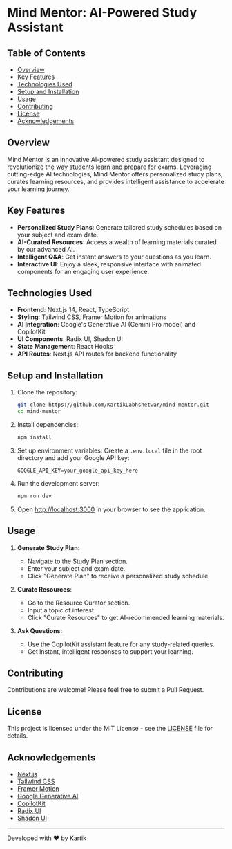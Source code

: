 # Mind Mentor: AI-Powered Study Assistant

## Table of Contents
- [Overview](#overview)
- [Key Features](#key-features)
- [Technologies Used](#technologies-used)
- [Setup and Installation](#setup-and-installation)
- [Usage](#usage)
- [Contributing](#contributing)
- [License](#license)
- [Acknowledgements](#acknowledgements)

## Overview

Mind Mentor is an innovative AI-powered study assistant designed to revolutionize the way students learn and prepare for exams. Leveraging cutting-edge AI technologies, Mind Mentor offers personalized study plans, curates learning resources, and provides intelligent assistance to accelerate your learning journey.

## Key Features

- **Personalized Study Plans**: Generate tailored study schedules based on your subject and exam date.
- **AI-Curated Resources**: Access a wealth of learning materials curated by our advanced AI.
- **Intelligent Q&A**: Get instant answers to your questions as you learn.
- **Interactive UI**: Enjoy a sleek, responsive interface with animated components for an engaging user experience.

## Technologies Used

- **Frontend**: Next.js 14, React, TypeScript
- **Styling**: Tailwind CSS, Framer Motion for animations
- **AI Integration**: Google's Generative AI (Gemini Pro model) and CopilotKit
- **UI Components**: Radix UI, Shadcn UI
- **State Management**: React Hooks
- **API Routes**: Next.js API routes for backend functionality

## Setup and Installation

1. Clone the repository:
   ```bash
   git clone https://github.com/KartikLabhshetwar/mind-mentor.git
   cd mind-mentor
   ```

2. Install dependencies:
   ```bash
   npm install
   ```

3. Set up environment variables:
   Create a `.env.local` file in the root directory and add your Google API key:
   ```
   GOOGLE_API_KEY=your_google_api_key_here
   ```

4. Run the development server:
   ```bash
   npm run dev
   ```

5. Open [http://localhost:3000](http://localhost:3000) in your browser to see the application.

## Usage

1. **Generate Study Plan**:
   - Navigate to the Study Plan section.
   - Enter your subject and exam date.
   - Click "Generate Plan" to receive a personalized study schedule.

2. **Curate Resources**:
   - Go to the Resource Curator section.
   - Input a topic of interest.
   - Click "Curate Resources" to get AI-recommended learning materials.

3. **Ask Questions**:
   - Use the CopilotKit assistant feature for any study-related queries.
   - Get instant, intelligent responses to support your learning.

## Contributing

Contributions are welcome! Please feel free to submit a Pull Request.

## License

This project is licensed under the MIT License - see the [LICENSE](LICENSE.txt) file for details.

## Acknowledgements

- [Next.js](https://nextjs.org/)
- [Tailwind CSS](https://tailwindcss.com/)
- [Framer Motion](https://www.framer.com/motion/)
- [Google Generative AI](https://ai.google.dev/)
- [CopilotKit](https://docs.copilotkit.ai/)
- [Radix UI](https://www.radix-ui.com/)
- [Shadcn UI](https://ui.shadcn.com/)

---

Developed with ❤️ by Kartik
